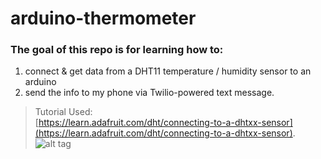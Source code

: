 # arduino-thermometer
### The goal of this repo is for learning how to: 
1.  connect & get data from a DHT11 temperature / humidity sensor to an arduino
2. send the info to my phone via Twilio-powered text message. 
> Tutorial Used:  
[https://learn.adafruit.com/dht/connecting-to-a-dhtxx-sensor](https://learn.adafruit.com/dht/connecting-to-a-dhtxx-sensor).
![alt tag](https://raw.github.com/silicarich/arduino-thermometer/master/breadboard.JPG)
